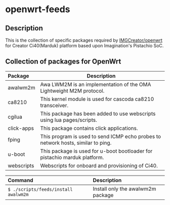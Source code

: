 # openwrt-feeds

## Description

  This is the collection of specific packages required by [IMGCreator/openwrt](https://github.com/IMGCreator/openwrt) for Creator Ci40(Marduk) platform
  based upon Imagination's Pistachio SoC.

## Collection of packages for OpenWrt

Package           | Description
:---------------- | -----------------------------
awalwm2m          | Awa LWM2M is an implementation of the OMA Lightweight M2M protocol.
ca8210            | This kernel module is used for cascoda ca8210 transceiver.
cgilua            | This package has been added to use webscripts using lua pages/scripts.
click-apps        | This package contains click applications.
fping             | This program is used to send ICMP echo probes to network hosts, similar to ping.
u-boot            | This package is used for u-boot bootloader for pistachio marduk platform.
webscripts        | Webscripts for onboard and provisioning of Ci40.

Command                                         | Description
:---------------------------------------------- | :---------------------------------------
```$ ./scripts/feeds/install awalwm2m```        | Install only the awalwm2m package
